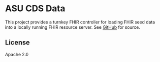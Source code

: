 # ASU CDS Data

This project provides a turnkey FHIR controller for loading FHIR seed data into a locally running FHIR resource server. See [GitHub](https://github.com/lee-informatics/immunization-data) for source.


## License

Apache 2.0
